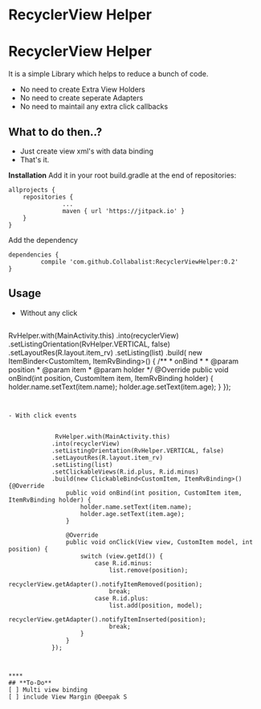 # RecyclerView Helper


# **RecyclerView Helper**

It is a simple Library which helps to reduce a bunch of code.

- No need to create Extra View Holders
- No need to create seperate Adapters
- No need to maintail any extra click callbacks
## **What to do then..?**
- Just create view xml's with data binding
- That's it.

**Installation**
Add it in your root build.gradle at the end of repositories:

    allprojects {
        repositories {
                   ...
                   maven { url 'https://jitpack.io' }
        }
    }

Add the dependency

    dependencies {
             compile 'com.github.Collabalist:RecyclerViewHelper:0.2'
    }


## **Usage**
- Without any click



   ```
 RvHelper.with(MainActivity.this)
            .into(recyclerView)
            .setListingOrientation(RvHelper.VERTICAL, 
                  false)
            .setLayoutRes(R.layout.item_rv)
            .setListing(list)
            .build(
              new ItemBinder<CustomItem, ItemRvBinding>() {
                /**
                 * onBind
                 *
                 * @param position
                 * @param item
                 * @param holder
                 */
                @Override
               public void onBind(int position,
                  CustomItem item, ItemRvBinding holder) {
                    holder.name.setText(item.name);
                    holder.age.setText(item.age);
                }
            });
```


- With click events


             RvHelper.with(MainActivity.this)
            .into(recyclerView)
            .setListingOrientation(RvHelper.VERTICAL, false)
            .setLayoutRes(R.layout.item_rv)
            .setListing(list)
            .setClickableViews(R.id.plus, R.id.minus)
            .build(new ClickableBind<CustomItem, ItemRvBinding>() {@Override
                public void onBind(int position, CustomItem item, ItemRvBinding holder) {
                    holder.name.setText(item.name);
                    holder.age.setText(item.age);
                }
    
                @Override
                public void onClick(View view, CustomItem model, int position) {
                    switch (view.getId()) {
                        case R.id.minus:
                            list.remove(position);
                            recyclerView.getAdapter().notifyItemRemoved(position);
                            break;
                        case R.id.plus:
                            list.add(position, model);
                            recyclerView.getAdapter().notifyItemInserted(position);
                            break;
                    }
                }
            });



****
## **To-Do**
[ ] Multi view binding
[ ] include View Margin @Deepak S
